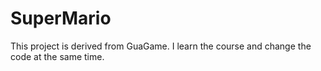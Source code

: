 # SuperMario

This project is derived from GuaGame. I learn the course and change the code at the same time.